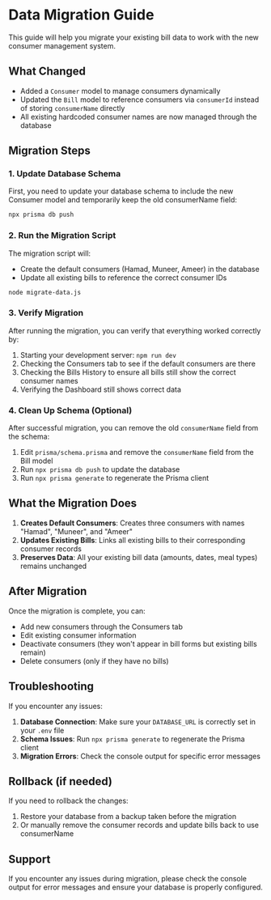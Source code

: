 # Data Migration Guide

This guide will help you migrate your existing bill data to work with the new consumer management system.

## What Changed

- Added a `Consumer` model to manage consumers dynamically
- Updated the `Bill` model to reference consumers via `consumerId` instead of storing `consumerName` directly
- All existing hardcoded consumer names are now managed through the database

## Migration Steps

### 1. Update Database Schema

First, you need to update your database schema to include the new Consumer model and temporarily keep the old consumerName field:

```bash
npx prisma db push
```

### 2. Run the Migration Script

The migration script will:
- Create the default consumers (Hamad, Muneer, Ameer) in the database
- Update all existing bills to reference the correct consumer IDs

```bash
node migrate-data.js
```

### 3. Verify Migration

After running the migration, you can verify that everything worked correctly by:

1. Starting your development server: `npm run dev`
2. Checking the Consumers tab to see if the default consumers are there
3. Checking the Bills History to ensure all bills still show the correct consumer names
4. Verifying the Dashboard still shows correct data

### 4. Clean Up Schema (Optional)

After successful migration, you can remove the old `consumerName` field from the schema:

1. Edit `prisma/schema.prisma` and remove the `consumerName` field from the Bill model
2. Run `npx prisma db push` to update the database
3. Run `npx prisma generate` to regenerate the Prisma client

## What the Migration Does

1. **Creates Default Consumers**: Creates three consumers with names "Hamad", "Muneer", and "Ameer"
2. **Updates Existing Bills**: Links all existing bills to their corresponding consumer records
3. **Preserves Data**: All your existing bill data (amounts, dates, meal types) remains unchanged

## After Migration

Once the migration is complete, you can:

- Add new consumers through the Consumers tab
- Edit existing consumer information
- Deactivate consumers (they won't appear in bill forms but existing bills remain)
- Delete consumers (only if they have no bills)

## Troubleshooting

If you encounter any issues:

1. **Database Connection**: Make sure your `DATABASE_URL` is correctly set in your `.env` file
2. **Schema Issues**: Run `npx prisma generate` to regenerate the Prisma client
3. **Migration Errors**: Check the console output for specific error messages

## Rollback (if needed)

If you need to rollback the changes:

1. Restore your database from a backup taken before the migration
2. Or manually remove the consumer records and update bills back to use consumerName

## Support

If you encounter any issues during migration, please check the console output for error messages and ensure your database is properly configured.
